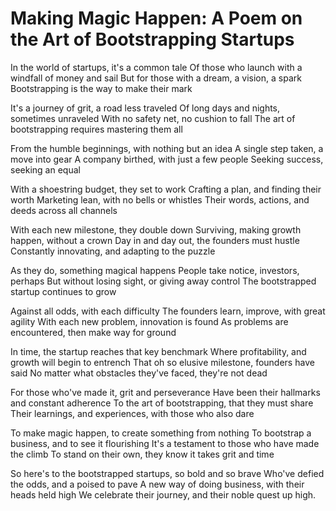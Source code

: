 # Making Magic Happen: A Poem on the Art of Bootstrapping Startups

In the world of startups, it's a common tale
Of those who launch with a windfall of money and sail
But for those with a dream, a vision, a spark
Bootstrapping is the way to make their mark

It's a journey of grit, a road less traveled
Of long days and nights, sometimes unraveled
With no safety net, no cushion to fall
The art of bootstrapping requires mastering them all

From the humble beginnings, with nothing but an idea
A single step taken, a move into gear
A company birthed, with just a few people
Seeking success, seeking an equal

With a shoestring budget, they set to work
Crafting a plan, and finding their worth
Marketing lean, with no bells or whistles
Their words, actions, and deeds across all channels

With each new milestone, they double down
Surviving, making growth happen, without a crown
Day in and day out, the founders must hustle
Constantly innovating, and adapting to the puzzle

As they do, something magical happens
People take notice, investors, perhaps
But without losing sight, or giving away control
The bootstrapped startup continues to grow

Against all odds, with each difficulty
The founders learn, improve, with great agility
With each new problem, innovation is found
As problems are encountered, then make way for ground

In time, the startup reaches that key benchmark
Where profitability, and growth will begin to entrench
That oh so elusive milestone, founders have said
No matter what obstacles they've faced, they're not dead

For those who've made it, grit and perseverance
Have been their hallmarks and constant adherence
To the art of bootstrapping, that they must share
Their learnings, and experiences, with those who also dare

To make magic happen, to create something from nothing
To bootstrap a business, and to see it flourishing
It's a testament to those who have made the climb
To stand on their own, they know it takes grit and time

So here's to the bootstrapped startups, so bold and so brave
Who've defied the odds, and a poised to pave
A new way of doing business, with their heads held high
We celebrate their journey, and their noble quest up high.